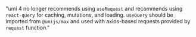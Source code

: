 "umi 4 no longer recommends using `useRequest` and recommends using `react-query` for caching, mutations, and loading. `useQuery` should be imported from `@umijs/max` and used with axios-based requests provided by `request` function."
